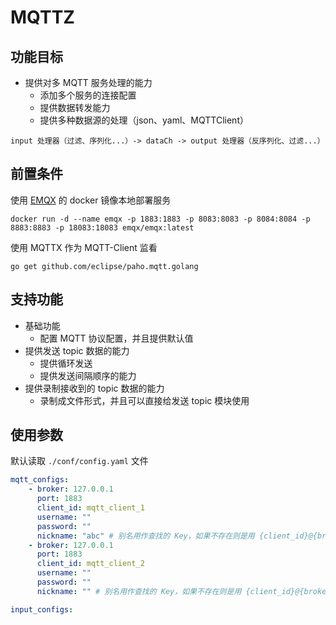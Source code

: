 # MQTTZ

## 功能目标

- 提供对多 MQTT 服务处理的能力
    - 添加多个服务的连接配置
    - 提供数据转发能力
    - 提供多种数据源的处理（json、yaml、MQTTClient）

```mermaid
input 处理器（过滤、序列化...）-> dataCh -> output 处理器（反序列化、过滤...）
```

## 前置条件

使用 [EMQX](https://github.com/emqx/emqx) 的 docker 镜像本地部署服务

```shell
docker run -d --name emqx -p 1883:1883 -p 8083:8083 -p 8084:8084 -p 8883:8883 -p 18083:18083 emqx/emqx:latest
```

使用 MQTTX 作为 MQTT-Client 监看

```shell
go get github.com/eclipse/paho.mqtt.golang
```

## 支持功能

- 基础功能
    - 配置 MQTT 协议配置，并且提供默认值
- 提供发送 topic 数据的能力
    - 提供循环发送
    - 提供发送间隔顺序的能力
- 提供录制接收到的 topic 数据的能力
    - 录制成文件形式，并且可以直接给发送 topic 模块使用

## 使用参数

默认读取 `./conf/config.yaml` 文件

```yaml
mqtt_configs:
    - broker: 127.0.0.1
      port: 1883
      client_id: mqtt_client_1
      username: ""
      password: ""
      nickname: "abc" # 别名用作查找的 Key，如果不存在则是用 {client_id}@{broker} 作为 Key
    - broker: 127.0.0.1
      port: 1883
      client_id: mqtt_client_2
      username: ""
      password: ""
      nickname: "" # 别名用作查找的 Key，如果不存在则是用 {client_id}@{broker} 作为 Key

input_configs:
```